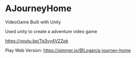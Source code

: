 # AJourneyHome
VideoGame Built with Unity 


Used unity to create a adventure video game

https://youtu.be/Tq3vy4VZZpk

Play Web Version: https://simmer.io/@Logan/a-journey-home



